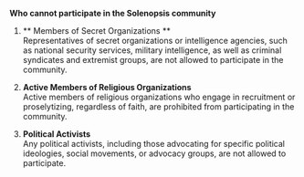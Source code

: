 
**Who cannot participate in the Solenopsis community**

1. ** Members of Secret Organizations **  
   Representatives of secret organizations or intelligence agencies, such as national security services, military intelligence, as well as criminal syndicates and extremist groups, are not allowed to participate in the community.

2. **Active Members of Religious Organizations**  
   Active members of religious organizations who engage in recruitment or proselytizing, regardless of faith, are prohibited from participating in the community.

3. **Political Activists**  
   Any political activists, including those advocating for specific political ideologies, social movements, or advocacy groups, are not allowed to participate.
